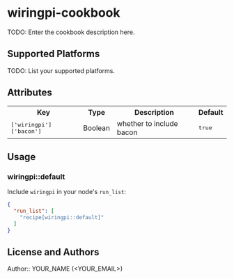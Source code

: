 # wiringpi-cookbook

TODO: Enter the cookbook description here.

## Supported Platforms

TODO: List your supported platforms.

## Attributes

<table>
  <tr>
    <th>Key</th>
    <th>Type</th>
    <th>Description</th>
    <th>Default</th>
  </tr>
  <tr>
    <td><tt>['wiringpi']['bacon']</tt></td>
    <td>Boolean</td>
    <td>whether to include bacon</td>
    <td><tt>true</tt></td>
  </tr>
</table>

## Usage

### wiringpi::default

Include `wiringpi` in your node's `run_list`:

```json
{
  "run_list": [
    "recipe[wiringpi::default]"
  ]
}
```

## License and Authors

Author:: YOUR_NAME (<YOUR_EMAIL>)
